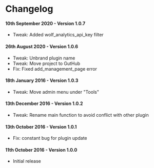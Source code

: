 # Changelog

#### 10th September 2020 - Version 1.0.7

-   Tweak: Added wolf_analytics_api_key filter

#### 26th August 2020 - Version 1.0.6

-   Tweak: Unbrand plugin name
-   Tweak: Move project to GutHub
-   Fix: Fixed add_management_page error

#### 18th January 2016 - Version 1.0.3

-   Tweak: Move admin menu under "Tools"

#### 13th December 2016 - Version 1.0.2

-   Tweak: Rename main function to avoid conflict with other plugin

#### 13th October 2016 - Version 1.0.1

-   Fix: constant bug for plugin update

#### 11th October 2016 - Version 1.0.0

-   Initial release
